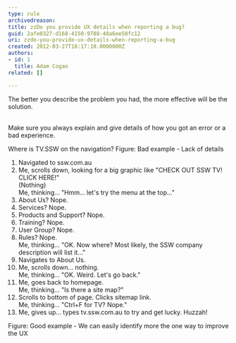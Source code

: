 ```yaml
---
type: rule
archivedreason: 
title: zzDo you provide UX details when reporting a bug?
guid: 2afe0327-d168-4150-9788-48a6ee58fc12
uri: zzdo-you-provide-ux-details-when-reporting-a-bug
created: 2012-03-27T18:17:10.0000000Z
authors:
- id: 1
  title: Adam Cogan
related: []

---
```



The better you describe the problem you had, the more effective will be the solution.
<br><excerpt class='endintro'></excerpt><br>
<p>Make sure you always explain and give details of how you got an error or a bad experience.</p>

<font class="ms-rteCustom-GreyBox">
Where is TV.SSW on the navigation?
</font>
<font class="ms-rteCustom-FigureBad">Figure&#58; Bad example - Lack of details</font>

<font class="ms-rteCustom-GreyBox">
<ol>
<li>Navigated to ssw.com.au</li>
<li>Me, scrolls down, looking for a big graphic like &quot;CHECK OUT SSW TV! CLICK HERE!&quot;<br> 
(Nothing)<br> 
Me, thinking… &quot;Hmm… let's try the menu at the top...&quot;</li>
<li>About Us? Nope.</li>
<li>Services? Nope.</li>
<li>Products and Support? Nope.</li>
<li>Training? Nope.</li>
<li>User Group? Nope.</li>
<li>Rules? Nope.<br>
Me, thinking... &quot;OK. Now where? Most likely, the SSW company description will list it...&quot;</li>
<li>Navigates to About Us.</li>
<li>Me, scrolls down… nothing.<br>
Me, thinking... &quot;OK. Weird. Let's go back.&quot;</li>
<li>Me, goes back to homepage.<br>
Me, thinking… &quot;Is there a site map?&quot;</li>
<li>Scrolls to bottom of page. Clicks sitemap link.<br>
Me, thinking... &quot;Ctrl+F for TV? Nope.&quot;</li>
<li>Me, gives up… types tv.ssw.com.au to try and get lucky. Huzzah!</li>
</ol>
</font>
<font class="ms-rteCustom-FigureGood">Figure&#58; Good example - We can easily identify more the one way to improve the UX</font>


